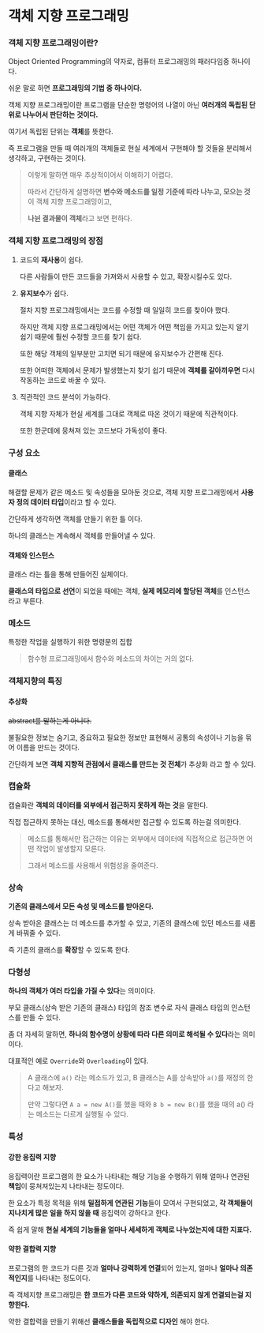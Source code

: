 # 객체 지향 프로그래밍
### 객체 지향 프로그래밍이란?

Object Oriented Programming의 약자로, 컴퓨터 프로그래밍의 패러다임중 하나이다.

쉬운 말로 하면 **프로그래밍의 기법 중 하나이다.**



객체 지향 프로그래밍이란 프로그램을 단순한 명령어의 나열이 아닌 **여러개의 독립된 단위로 나누어서 판단하는 것이다.**

여기서 독립된 단위는 **객체**를 뜻한다.

즉 프로그램을 만들 때 여러개의 객체들로 현실 세계에서 구현해야 할 것들을 분리해서 생각하고, 구현하는 것이다.



> 이렇게 말하면 매우 추상적이어서 이해하기 어렵다.
>
> 따라서 간단하게 설명하면 **변수와 메소드를 일정 기준에 따라 나누고, 모으는 것**이 객체 지향 프로그래밍이고,
>
> **나뉜 결과물이 객체**라고 보면 편하다.



### 객체 지향 프로그래밍의 장점

1. 코드의 **재사용**이 쉽다.

   다른 사람들이 만든 코드들을 가져와서 사용할 수 있고, 확장시킬수도 있다.

   

2. **유지보수**가 쉽다.

   절차 지향 프로그래밍에서는 코드를 수정할 때 일일히 코드를 찾아야 했다.

   

   하지만 객체 지향 프로그래밍에서는 어떤 객체가 어떤 책임을 가지고 있는지 알기 쉽기 때문에 훨씬 수정할 코드를 찾기 쉽다.

   또한 해당 객체의 일부분만 고치면 되기 때문에 유지보수가 간편해 진다.

   

   또한 어떠한 객체에서 문제가 발생했는지 찾기 쉽기 때문에 **객체를 갈아끼우면** 다시 작동하는 코드로 바꿀 수 있다.

   

3. 직관적인 코드 분석이 가능하다.

   객체 지향 자체가 현실 세계를 그대로 객체로 따온 것이기 때문에 직관적이다.

   또한 한군데에 뭉쳐져 있는 코드보다 가독성이 좋다.



### 구성 요소

#### 클래스

해결할 문제가 같은 메소드 및 속성들을 모아둔 것으로, 객체 지향 프로그래밍에서 **사용자 정의 데이터 타입**이라고 할 수 있다.

간단하게 생각하면 객체를 만들기 위한 틀 이다.

하나의 클래스는 계속해서 객체를 만들어낼 수 있다.



#### 객체와 인스턴스

클래스 라는 틀을 통해 만들어진 실체이다.

**클래스의 타입으로 선언**이 되었을 때에는 객체, **실제 메모리에 할당된 객체**를 인스턴스 라고 부른다.



### 메소드

특정한 작업을 실행하기 위한 명령문의 집합

> 함수형 프로그래밍에서 함수와 메소드의 차이는 거의 없다.



### 객체지향의 특징

#### 추상화

~~abstract를 말하는게 아니다.~~

불필요한 정보는 숨기고, 중요하고 필요한 정보만 표현해서 공통의 속성이나 기능을 묶어 이름을 만드는 것이다.



간단하게 보면 **객체 지향적 관점에서 클래스를 만드는 것 전체**가 추상화 라고 할 수 있다.



### 캡슐화

캡슐화란 **객체의 데이터를 외부에서 접근하지 못하게 하는 것**을 말한다.

직접 접근하지 못하는 대신, 메소드를 통해서만 접근할 수 있도록 하는걸 의미한다.

> 메소드를 통해서만 접근하는 이유는 외부에서 데이터에 직접적으로 접근하면 어떤 작업이 발생할지 모른다.
>
> 그래서 메소드를 사용해서 위험성을 줄여준다.



### 상속

**기존의 클래스에서 모든 속성 및 메소드를 받아온다.**

상속 받아온 클래스는 더 메소드를 추가할 수 있고, 기존의 클래스에 있던 메소드를 새롭게 바꿔줄 수 있다.

즉 기존의 클래스를 **확장**할 수 있도록 한다.



### 다형성

**하나의 객체가 여러 타입을 가질 수 있다**는 의미이다.

부모 클래스(상속 받은 기존의 클래스) 타입의 참조 변수로 자식 클래스 타입의 인스턴스를 만들 수 있다.



좀 더 자세히 말하면, **하나의 함수명이 상황에 따라 다른 의미로 해석될 수 있다**라는 의미이다.

대표적인 예로 `Override`와 `Overloading`이 있다.

> A 클래스에 `a()` 라는 메소드가 있고, B 클래스는 A를 상속받아 `a()`를 재정의 한다고 해보자.
>
> 만약 그렇다면 `A a = new A()`를 했을 때와 `B b = new B()`를 했을 때의 a() 라는 메소드는 다르게 실행될 수 있다.



### 특성

#### 강한 응집력 지향

응집력이란 프로그램의 한 요소가 나타내는 해당 기능을 수행하기 위해 얼마나 연관된 **책임**이 뭉쳐져있는지 나타내는 정도이다.

한 요소가 특정 목적을 위해 **밀접하게 연관된 기능**들이 모여서 구현되었고, **각 객체들이 지나치게 많은 일을 하지 않을 때** 응집력이 강하다고 한다.



즉 쉽게 말해 **현실 세계의 기능들을 얼마나 세세하게 객체로 나누었는지에 대한 지표다.**



#### 약한 결합력 지향

프로그램의 한 코드가 다른 것과 **얼마나 강력하게 연결**되어 있는지, 얼마나 **얼마나 의존적인지**를 나타내는 정도이다.

즉 객체지향 프로그래밍은 **한 코드가 다른 코드와 약하게, 의존되지 않게 연결되는걸 지향한다.**



약한 결합력을 만들기 위해선 **클래스들을 독립적으로 디자인** 해야 한다.




